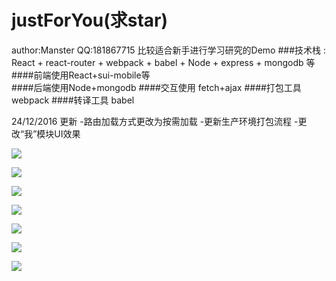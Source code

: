 # justForYou(求star)
author:Manster  QQ:181867715 
比较适合新手进行学习研究的Demo
###技术栈 : React + react-router + webpack + babel + Node + express + mongodb 等
####前端使用React+sui-mobile等  
####后端使用Node+mongodb
####交互使用 fetch+ajax
####打包工具 webpack
####转译工具 babel

24/12/2016 更新
-路由加载方式更改为按需加载
-更新生产环境打包流程
-更改“我”模块UI效果

![](http://demo.manster.me/demo.gif)

![](http://demo.manster.me/11.png)     

![](http://demo.manster.me/12.png)

![](http://demo.manster.me/13.png)     

![](http://demo.manster.me/14.png)

![](http://demo.manster.me/15.png)     

![](http://demo.manster.me/16.png)
